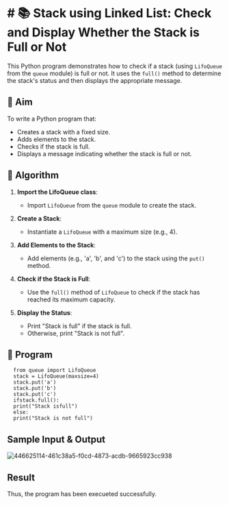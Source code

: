 # # 📚 Stack using Linked List: Check and Display Whether the Stack is Full or Not

This Python program demonstrates how to check if a stack (using `LifoQueue` from the `queue` module) is full or not. It uses the `full()` method to determine the stack's status and then displays the appropriate message.

## 🎯 Aim

To write a Python program that:
- Creates a stack with a fixed size.
- Adds elements to the stack.
- Checks if the stack is full.
- Displays a message indicating whether the stack is full or not.

## 🧠 Algorithm

1. **Import the LifoQueue class**:
   - Import `LifoQueue` from the `queue` module to create the stack.

2. **Create a Stack**:
   - Instantiate a `LifoQueue` with a maximum size (e.g., 4).

3. **Add Elements to the Stack**:
   - Add elements (e.g., 'a', 'b', and 'c') to the stack using the `put()` method.

4. **Check if the Stack is Full**:
   - Use the `full()` method of `LifoQueue` to check if the stack has reached its maximum capacity.

5. **Display the Status**:
   - Print "Stack is full" if the stack is full.
   - Otherwise, print "Stack is not full".

## 📝 Program
```
  from queue import LifoQueue
  stack = LifoQueue(maxsize=4)
  stack.put('a')
  stack.put('b')
  stack.put('c')
  ifstack.full():
  print("Stack isfull")
  else:
  print("Stack is not full")
```
## Sample Input & Output
![446625114-461c38a5-f0cd-4873-acdb-9665923cc938](https://github.com/user-attachments/assets/9e3693bc-f2cb-4e4b-a755-d06571e2a544)
## Result
Thus, the program has been execueted successfully.
